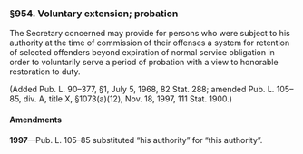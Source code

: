 ### §954. Voluntary extension; probation ###

The Secretary concerned may provide for persons who were subject to his authority at the time of commission of their offenses a system for retention of selected offenders beyond expiration of normal service obligation in order to voluntarily serve a period of probation with a view to honorable restoration to duty.

(Added Pub. L. 90–377, §1, July 5, 1968, 82 Stat. 288; amended Pub. L. 105–85, div. A, title X, §1073(a)(12), Nov. 18, 1997, 111 Stat. 1900.)

#### Amendments ####

**1997**—Pub. L. 105–85 substituted “his authority” for “this authority”.
